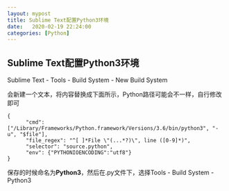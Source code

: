 ```yaml
---
layout: mypost
title: Sublime Text配置Python3环境
date:   2020-02-19 22:24:00
categories: [Python]
---
```


## Sublime Text配置Python3环境

Sublime Text - Tools - Build System - New Build System

会新建一个文本，将内容替换成下面所示，Python路径可能会不一样，自行修改即可

```
{
      "cmd": ["/Library/Frameworks/Python.framework/Versions/3.6/bin/python3", "-u", "$file"],
      "file_regex": "^[ ]*File \"(...*?)\", line ([0-9]*)",
      "selector": "source.python",
      "env": {"PYTHONIOENCODING":"utf8"}
}
```

保存的时候命名为**Python3**，然后在.py文件下，选择Tools - Build System - Python3